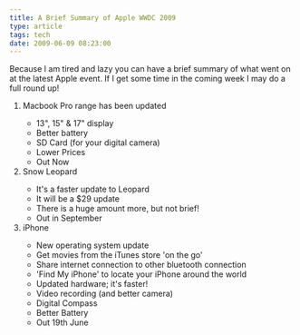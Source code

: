 ```yaml
---
title: A Brief Summary of Apple WWDC 2009
type: article
tags: tech
date: 2009-06-09 08:23:00
---
```


Because I am tired and lazy you can have a brief summary of what went on at the latest Apple event. If I get some time in the coming week I may do a full round up!

<ol><li>Macbook Pro range has been updated</li><ul><li>13", 15" &amp; 17" display</li><li>Better battery</li><li>SD Card (for your digital camera)</li><li>Lower Prices</li><li>Out Now</li></ul><li>Snow Leopard</li><ul><li>It's a faster update to Leopard</li><li>It will be a $29 update</li><li>There is a huge amount more, but not brief!</li><li>Out in September</li></ul><li>iPhone</li><ul><li>New operating system update</li><li>Get movies from the iTunes store 'on the go'</li><li>Share internet connection to other bluetooth connection</li><li>'Find My iPhone' to locate your iPhone around the world</li><li>Updated hardware; it's faster!</li><li>Video recording (and better camera)</li><li>Digital Compass</li><li>Better Battery</li><li>Out 19th June</li></ul></ol>
